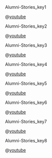 Alumni-Stories_key1


@[youtube](XJ6hcfkSDkw)

Alumni-Stories_key2


@[youtube](o3mXHf7LWiw)
 
Alumni-Stories_key3


@[youtube](5_G_Q4rSiUU)

Alumni-Stories_key4


@[youtube](UMvmVW5QUo4)

Alumni-Stories_key5


@[youtube](27iEQ3UxboQ)

Alumni-Stories_key6


@[youtube](mK8VpkiuLgg)


Alumni-Stories_key7


@[youtube](vuSwndj5cbs)

Alumni-Stories_key8


@[youtube](yv8qMgoHOWw)